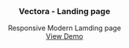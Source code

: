 <div id="top"></div>

<!-- PROJECT LOGO -->
<br />
<div align="center">
  
  <h3 align="center">Vectora - Landing page</h3>

  <p align="center">
    Responsive Modern Lamding page
    <br />
    <a href="https://j0suke.github.io/Vectora-landing-page/">View Demo</a>
  </p>
</div>